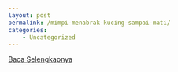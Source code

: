 ```yaml
---
layout: post
permalink: /mimpi-menabrak-kucing-sampai-mati/
categories:
    - Uncategorized
---
```


[Baca Selengkapnya](/01)